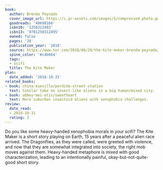 ```yaml
---
book:
  author: Brenda Peynado
  cover_image_url: https://i.gr-assets.com/images/S/compressed.photo.goodreads.com/books/1535559053l/40698166.jpg
  goodreads: '40698166'
  isbn10: '1250312493'
  isbn13: '9781250312495'
  owned: false
  pages: '28'
  publication_year: '2018'
  source: https://www.tor.com/2018/08/29/the-kite-maker-brenda-peynado/
  spine_color: '#c4b664'
  tags:
  - scifi
  title: The Kite Maker
plan:
  date_added: '2018-10-31'
related_books:
- book: china-mieville/perdido-street-station
  text: Similar take on insect-like aliens in a big human/mixed city.
- book: abbey-mei-otis/sweetheart
  text: More suburban insectoid aliens with xenophobia challenges.
review:
  date_read:
  - 2018-10-31
  rating: 3
---
```


Do you like some heavy-handed xenophobia morals in your scifi?  The Kite Maker is a short story playing on Earth, 15
years after a peaceful alien race arrived. The Dragonflies, as they were called, were greeted with violence, and now
that they are somewhat integrated into society, the right mob moves against them. Heavy-handed metaphore is mixed with
good characterization, leading to an intentionally painful, okay-but-not-quite-good short story.
